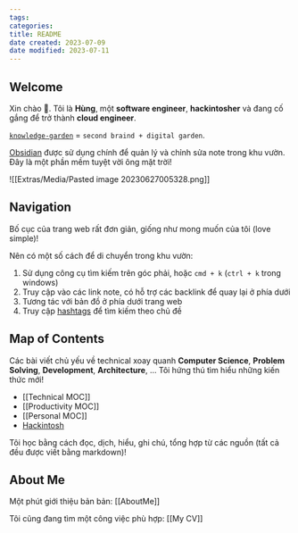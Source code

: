 ```yaml
---
tags: 
categories: 
title: README
date created: 2023-07-09
date modified: 2023-07-11
---
```

## Welcome

Xin chào 👋. Tôi là **Hùng**, một **software engineer**, **hackintosher** và đang cố gắng để trở thành **cloud engineer**.

[`knowledge-garden`](https://github.com/vanhung4499/knowledge-garden) = `second braind + digital garden`.

[Obsidian](https://obsidian.md/) được sử dụng chính để quản lý và chỉnh sửa note trong khu vườn. Đây là một phần mềm tuyệt vời ông mặt trời!

![[Extras/Media/Pasted image 20230627005328.png]]

## Navigation

Bố cục của trang web rất đơn giản, giống như mong muốn của tôi (love simple)!

Nên có một số cách để di chuyển trong khu vườn:

1. Sử dụng công cụ tìm kiếm trên góc phải, hoặc `cmd + k` (`ctrl + k` trong windows)
2. Truy cập vào các link note, có hỗ trợ các backlink để quay lại ở phía dưới
3. Tương tác với bản đồ ở phía dưới trang web
4. Truy cập [hashtags](/tags) để tìm kiếm theo chủ đề

## Map of Contents

Các bài viết chủ yếu về technical xoay quanh **Computer Science**, **Problem Solving**, **Development**, **Architecture**, … Tôi hứng thú tìm hiểu những kiến thức mới!

- [[Technical MOC]]
- [[Productivity MOC]]
- [[Personal MOC]]
- [Hackintosh](https://vnohackintosh.com)

Tôi học bằng cách đọc, dịch, hiểu, ghi chú, tổng hợp từ các nguồn (tất cả đều được viết bằng markdown)!

## About Me

Một phút giới thiệu bản bản: [[AboutMe]]

Tôi cũng đang tìm một công việc phù hợp: [[My CV]]

